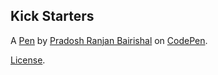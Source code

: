Kick Starters
-------------


A [Pen](https://codepen.io/pbairishal/pen/zRqLNp) by [Pradosh Ranjan Bairishal](https://codepen.io/pbairishal) on [CodePen](https://codepen.io).

[License](https://codepen.io/pbairishal/pen/zRqLNp/license).